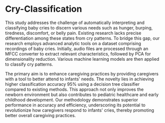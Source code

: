 # Cry-Classification

This study addresses the challenge of automatically interpreting and classifying baby cries to discern various needs such as hunger, burping, tiredness, discomfort, or belly pain. Existing research lacks precise differentiation among these states from cry patterns. To bridge this gap, our research employs advanced analytic tools on a dataset comprising recordings of baby cries. Initially, audio files are processed through an MFCC converter to extract relevant characteristics, followed by PCA for dimensionality reduction. Various machine learning models are then applied to classify cry patterns.

The primary aim is to enhance caregiving practices by providing caregivers with a tool to better attend to infants' needs. The novelty lies in achieving higher classification accuracy 95\% using a decision tree classifier compared to existing methods. This approach not only improves the newborn environment but also contributes to pediatric healthcare and early childhood development. Our methodology demonstrates superior performance in accuracy and efficiency, underscoring its potential to revolutionize how caregivers respond to infants' cries, thereby promoting better overall caregiving practices.
